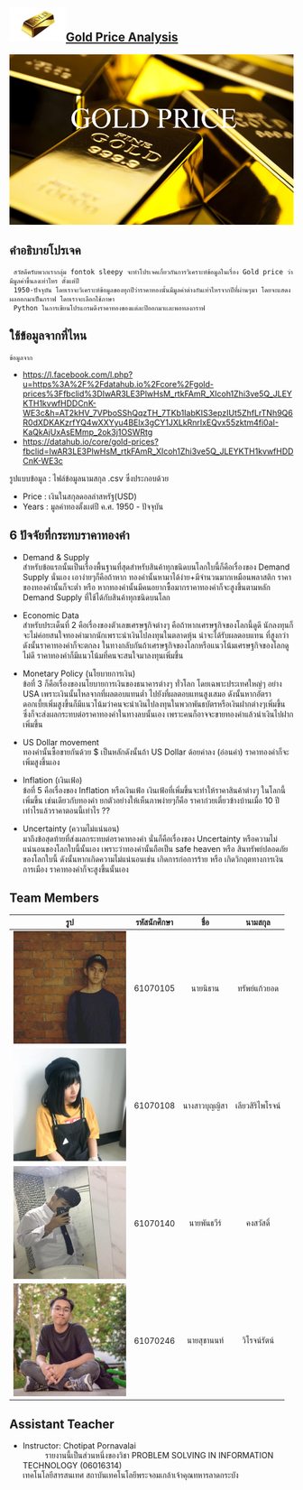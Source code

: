 <h2><a href=""><img src="img/goldbar.png" width="100px">Gold Price Analysis</a></h2>
<a href=""><img src="img/gold2.jpg" width="1000px"></a><br>

 ## คำอธิบายโปรเจค
     สวัสดึครับพวกเรากลุ่ม fontok sleepy จะทำโปรเจคเกี่ยวกันการวิเคราะห์ข้อมูลในเรื่อง Gold price ว่ามีมูลค่าขึ้นลงเท่าไหร ตั้งแต่ปี 
     1950-ปัจจุบัน โดยเราจะวิเคราะห์ข้อมูลของทุกปีว่าราคาทองนั้นมีมูลค่าต่างกันเท่าไหรจากปีที่ผ่านๆมา โดยจะแสดงผลออกมาเป็นกราฟ โดยเราจะเลือกใช้ภาษา
     Python ในการเขียนโปรแกรมดึงราคาทองของแต่ละปีออกมาเเละพอทลงกราฟ
 
 ## ใช้ข้อมูลจากที่ไหน 
    ข้อมูลจาก
  - https://l.facebook.com/l.php?u=https%3A%2F%2Fdatahub.io%2Fcore%2Fgold-prices%3Ffbclid%3DIwAR3LE3PlwHsM_rtkFAmR_XIcoh1Zhi3ve5Q_JLEYKTH1kvwfHDDCnK-WE3c&h=AT2kHV_7VPboSShQqzTH_7TKb1IabKIS3epzIUt5ZhfLrTNh9Q6R0dXDKAKzrfYQ4wXXYyu4BElx3gCY1JXLkRnrIxEQvx55zktm4fi0aI-KaQkAjUxAsEMmp_2ok3j1OSWRtg
  - https://datahub.io/core/gold-prices?fbclid=IwAR3LE3PlwHsM_rtkFAmR_XIcoh1Zhi3ve5Q_JLEYKTH1kvwfHDDCnK-WE3c
  
   รูปแบบข้อมูล : ไฟล์ข้อมูลนามสกุล .csv ซึ่งประกอบด้วย
 - Price : เงินในสกุลดอลล่าสหรัฐ(USD)
 - Years : มูลค่าทองตั้งเเต่ปี ค.ศ. 1950 - ปัจจุบัน
 
 ## 6 ปัจจัยที่กระทบราคาทองคำ
 - Demand & Supply <br>
 สำหรับข้อแรกนั้นเป็นเรื่องพื้นฐานที่สุดสำหรับสินค้าทุกชนิดบนโลกใบนี้ก็คือเรื่องของ Demand Supply นั่นเอง เอาง่ายๆก็คือถ้าหาก 
 ทองคำนั้นหามาได้ง่าย+มีจำนวนมากเหมือนพลาสติก ราคาของทองคำนั้นก็จะต่ำ หรือ หากทองคำนั้นมีคนอยากซื้อมากราคาทองคำก็จะสูงขึ้นตามหลัก 
 Demand Supply ที่ใช้ได้กับสินค้าทุกชนิดบนโลก
 
 - Economic Data <br>
 สำหรับประเด็นที่ 2 คือเรื่องของตัวเลขเศรษฐกิจต่างๆ คือถ้าหากเศรษฐกิจของโลกนี้ดูดี นักลงทุนก็จะไม่ค่อยสนใจทองคำมากนักเพราะนำเงินไปลงทุนในตลาดหุ้น
 น่าจะได้รับผลตอบแทน  ที่สูงกว่า ดังนั้นราคาทองคำก็จะตกลง ในทางกลับกันถ้าเศรษฐกิจของโลกหรือแนวโน้มเศรษฐกิจของโลกดูไม่ดี 
 ราคาทองคำก็มีแนวโน้มที่คนจะสนใจมาลงทุนเพิ่มขึ้น
 
 - Monetary Policy (นโยบายการเงิน) <br>
 ข้อที่ 3 ก็คือเรื่องของนโยบายการเงินของธนาคารต่างๆ ทั่วโลก โดยเฉพาะประเทศใหญ่ๆ อย่าง USA เพราะเงินนั้นไหลจากที่ผลตอบแทนต่ำ
 ไปยังที่ผลตอบแทนสูงเสมอ ดังนั้นหากอัตราดอกเบี้ยเพิ่มสูงขึ้นก็มีแนวโน้มว่าคนจะนำเงินไปลงทุนในพวกพันธบัตรหรือเงินฝากต่างๆเพิ่มขึ้น 
 ซึ่งก็จะส่งผลกระทบต่อราคาทองคำในทางลบนั้นเอง เพราะคนก็อาจจะขายทองคำแล้วนำเงินไปฝากเพิ่มขึ้น
 
 - US Dollar movement <br>
 ทองคำนั้นซื้อขายกันด้วย $ เป็นหลักดังนั้นถ้า US Dollar ด้อยค่าลง (อ่อนค่า) ราคาทองคำก็จะเพิ่มสูงขึ้นเอง
 
 - Inflation (เงินเฟ้อ) <br>
 ข้อที่ 5 คือเรื่องของ Inflation หรือเงินเฟ้อ เงินเฟ้อที่เพิ่มขึ้นจะทำให้ราคาสินค้าต่างๆ ในโลกนี้เพิ่มขึ้น เช่นเดียวกับทองคำ ยกตัวอย่างให้เห็นภาพง่ายๆก็คือ 
 ราคาก๋วยเตี๋ยวข้างบ้านเมื่อ 10 ปีเท่าไรแล้วราคาตอนนี้เท่าไร ??
 
 - Uncertainty (ความไม่แน่นอน) <br>
 มาถึงข้อสุดท้ายที่ส่งผลกระทบต่อราคาทองคำ นั่นก็คือเรื่องของ Uncertainty หรือความไม่แน่นอนของโลกใบนี้นั้นเอง เพราะว่าทองคำนั้นถือเป็น 
 safe heaven หรือ สินทรัพย์ปลอดภัยของโลกใบนี้ ดังนั้นหากเกิดความไม่แน่นอนเช่น เกิดการก่อการร้าย หรือ เกิดวิกฤตทางการเงิน การเมือง
 ราคาทองคำก็จะสูงขึ้นนั้นเอง
 
 ## Team Members
| รูป | รหัสนักศึกษา        | ชื่อ | นามสกุล |
|:-:| :-------------: |:----------:|:--------:|
 | <a href=""><img src="img/game.jpg" width="200px" height="200px"></a> | 61070105 | นายนิธาน | ทรัพย์แก้วยอด |
 | <a href=""><img src="img/mangpor.jpg" width="200px" height="200px"></a> | 61070108 | นางสาวบุญญิสา | เลียวสิริไพโรจน์ |
 | <a href=""><img src="img/ball.jpg" width="200px" height="200px"></a> | 61070140| นายพันธวีร์ | คงสวัสดิ์  |
 | <a href=""><img src="img/non.jpg" width="200px" height="200px"></a> | 61070246 | นายสุชานนท์ | วิโรจน์รัตน์  |
 
 ## Assistant Teacher
 - Instructor: Chotipat Pornavalai
 <br>&nbsp;&nbsp;&nbsp;&nbsp;&nbsp;&nbsp;&nbsp;&nbsp;&nbsp;&nbsp;รายงานนี้เป็นส่วนหนึ่งของวิชา PROBLEM SOLVING IN INFORMATION TECHNOLOGY (06016314)
 <br>เทคโนโลยีสารสนเทศ สถาบันเทคโนโลยีพระจอมเกล้าเจ้าคุณทหารลาดกระบัง 
